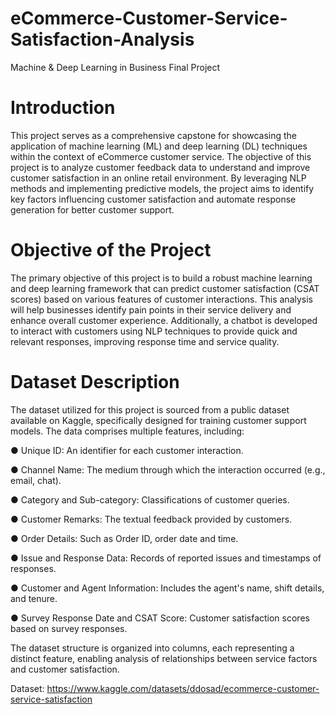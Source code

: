 # eCommerce-Customer-Service-Satisfaction-Analysis
Machine &amp; Deep Learning in Business Final Project


# Introduction

This project serves as a comprehensive capstone for showcasing the application of machine
learning (ML) and deep learning (DL) techniques within the context of eCommerce customer
service. The objective of this project is to analyze customer feedback data to understand and
improve customer satisfaction in an online retail environment. By leveraging NLP methods and
implementing predictive models, the project aims to identify key factors influencing customer
satisfaction and automate response generation for better customer support.

# Objective of the Project

The primary objective of this project is to build a robust machine learning and deep learning
framework that can predict customer satisfaction (CSAT scores) based on various features of
customer interactions. This analysis will help businesses identify pain points in their service
delivery and enhance overall customer experience. Additionally, a chatbot is developed to
interact with customers using NLP techniques to provide quick and relevant responses,
improving response time and service quality.

# Dataset Description

The dataset utilized for this project is sourced from a public dataset available on Kaggle,
specifically designed for training customer support models. The data comprises multiple
features, including:

● Unique ID: An identifier for each customer interaction.

● Channel Name: The medium through which the interaction occurred (e.g., email, chat).

● Category and Sub-category: Classifications of customer queries.

● Customer Remarks: The textual feedback provided by customers.

● Order Details: Such as Order ID, order date and time.

● Issue and Response Data: Records of reported issues and timestamps of responses.

● Customer and Agent Information: Includes the agent's name, shift details, and tenure.

● Survey Response Date and CSAT Score: Customer satisfaction scores based on
survey responses.

The dataset structure is organized into columns, each representing a distinct feature, enabling
analysis of relationships between service factors and customer satisfaction.

Dataset: https://www.kaggle.com/datasets/ddosad/ecommerce-customer-service-satisfaction
